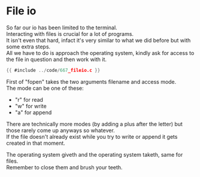 # File io

So far our io has been limited to the terminal.  
Interacting with files is crucial for a lot of programs.  
It isn't even that hard, infact it's very similar to what we did before but with
some extra steps.  
All we have to do is approach the operating system, kindly ask for access to the
file in question and then work with it.  

```c
{{ #include ../code/667_fileio.c }}
```

First of "fopen" takes the two arguments filename and access mode.  
The mode can be one of these:

- "r" for read
- "w" for write
- "a" for append

There are technically more modes (by adding a plus after the letter) but those
rarely come up anyways so whatever.  
If the file doesn't already exist while you try to write or append it gets
created in that moment.  
  
The operating system giveth and the operating system taketh, same for files.  
Remember to close them and brush your teeth.  
